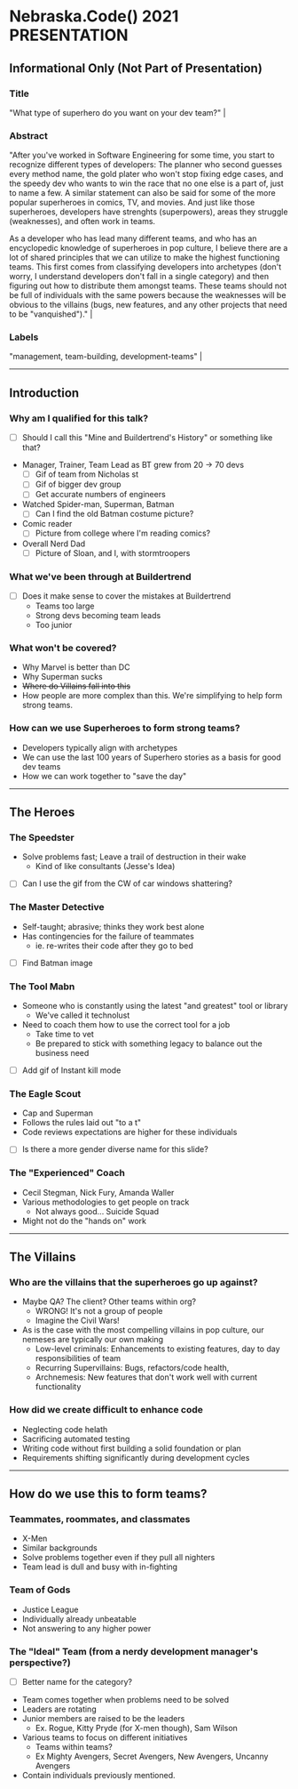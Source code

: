 # Nebraska.Code() 2021 PRESENTATION

## Informational Only (Not Part of Presentation)

### **Title** 

"What type of superhero do you want on your dev team?" |

### **Abstract**

"After you've worked in Software Engineering for some time, you start to recognize different types of developers: The planner who second guesses every method name, the gold plater who won't stop fixing edge cases, and the speedy dev who wants to win the race that no one else is a part of, just to name a few. A similar statement can also be said for some of the more popular superheroes in comics, TV, and movies. And just like those superheroes, developers have strenghts (superpowers), areas they struggle (weaknesses), and often work in teams.

As a developer who has lead many different teams, and who has an encyclopedic knowledge of superheroes in pop culture, I believe there are a lot of shared principles that we can utilize to make the highest functioning teams. This first comes from classifying developers into archetypes (don't worry, I understand developers don't fall in a single category) and then figuring out how to distribute them amongst teams. These teams should not be full of individuals with the same powers because the weaknesses will be obvious to the villains (bugs, new features, and any other projects that need to be "vanquished")." |

### **Labels** 

"management, team-building, development-teams" |

---

## Introduction

### Why am I qualified for this talk? 

* [ ] Should I call this "Mine and Buildertrend's History" or something like that?

* Manager, Trainer, Team Lead as BT grew from 20 -> 70 devs
  * [ ] Gif of team from Nicholas st
  * [ ] Gif of bigger dev group
  * [ ] Get accurate numbers of engineers
* Watched Spider-man, Superman, Batman
  * [ ] Can I find the old Batman costume picture?
* Comic reader
  * [ ] Picture from college where I'm reading comics?
* Overall Nerd Dad
  * [ ] Picture of Sloan, and I, with stormtroopers

### What we've been through at Buildertrend

* [ ] Does it make sense to cover the mistakes at Buildertrend
  * Teams too large
  * Strong devs becoming team leads
  * Too junior

### What won't be covered?

* Why Marvel is better than DC
* Why Superman sucks
* ~~Where do Villains fall into this~~
* How people are more complex than this. We're simplifying to help form strong teams.

### How can we use Superheroes to form strong teams?
 
* Developers typically align with archetypes
* We can use the last 100 years of Superhero stories as a basis for good dev teams
* How we can work together to "save the day"

---

## The Heroes

### The Speedster

* Solve problems fast; Leave a trail of destruction in their wake
  * Kind of like consultants (Jesse's Idea)
* [ ] Can I use the gif from the CW of car windows shattering?

### The Master Detective

* Self-taught; abrasive; thinks they work best alone
* Has contingencies for the failure of teammates
  * ie. re-writes their code after they go to bed
* [ ] Find Batman image

### The Tool Mabn

* Someone who is constantly using the latest "and greatest" tool or library
  * We've called it technolust
* Need to coach them how to use the correct tool for a job
  * Take time to vet
  * Be prepared to stick with something legacy to balance out the business need
* [ ] Add gif of Instant kill mode

### The Eagle Scout

* Cap and Superman
* Follows the rules laid out "to a t"
* Code reviews expectations are higher for these individuals

* [ ] Is there a more gender diverse name for this slide?

### The "Experienced" Coach

* Cecil Stegman, Nick Fury, Amanda Waller
* Various methodologies to get people on track
  * Not always good... Suicide Squad
* Might not do the "hands on" work

---

## The Villains

### Who are the villains that the superheroes go up against?

* Maybe QA? The client? Other teams within org?
  * WRONG! It's not a group of people
  * Imagine the Civil Wars!
* As is the case with the most compelling villains in pop culture, our nemeses are typically our own making
  * Low-level criminals: Enhancements to existing features, day to day responsibilities of team
  * Recurring Supervillains: Bugs, refactors/code health,  
  * Archnemesis: New features that don't work well with current functionality

### How did we create difficult to enhance code

* Neglecting code helath
* Sacrificing automated testing
* Writing code without first building a solid foundation or plan
* Requirements shifting significantly during development cycles

---

## How do we use this to form teams?

### Teammates, roommates, and classmates

* X-Men
* Similar backgrounds
* Solve problems together even if they pull all nighters
* Team lead is dull and busy with in-fighting

### Team of Gods

* Justice League
* Individually already unbeatable
* Not answering to any higher power

### The "Ideal" Team (from a nerdy development manager's perspective?)

* [ ] Better name for the category?
* Team comes together when problems need to be solved
* Leaders are rotating
* Junior members are raised to be the leaders
  * Ex. Rogue, Kitty Pryde (for X-men though), Sam Wilson
* Various teams to focus on different initiatives
  * Teams within teams?
  * Ex Mighty Avengers, Secret Avengers, New Avengers, Uncanny Avengers
* Contain individuals previously mentioned.
